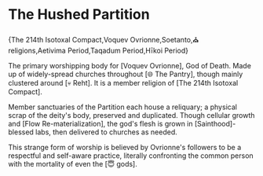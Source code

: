 # The Hushed Partition

{The 214th Isotoxal Compact,Voquev Ovrionne,Soetanto,⛪ religions,Aetivima Period,Taqadum Period,Hīkoi Period}

The primary worshipping body for [Voquev Ovrionne], God of Death. Made up of widely-spread churches throughout [🌐 The Pantry], though mainly clustered around [💀 Reht]. It is a member religion of [The 214th Isotoxal Compact].

Member sanctuaries of the Partition each house a reliquary; a physical scrap of the deity's body, preserved and duplicated. Though cellular growth and [Flow Re-materialization], the god's flesh is grown in [Sainthood]-blessed labs, then delivered to churches as needed.

This strange form of worship is believed by Ovrionne's followers to be a respectful and self-aware practice, literally confronting the common person with the mortality of even the [😇 gods].
